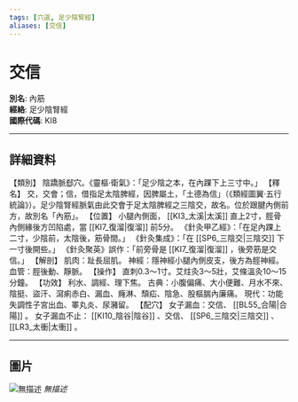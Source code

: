 ```yaml
---
tags: [穴道, 足少陰腎經]
aliases: [交信]
---
```


# 交信

**別名**: 內筋  
**經絡**: 足少陰腎經  
**國際代碼**: KI8  

---

## 詳細資料
【類別】
陰蹻脈郄穴。《靈樞‧衛氣》：「足少陰之本，在內踝下上三寸中。」
【釋名】
交，交會；信，借指足太陰脾經，因脾屬土，「土德為信」（《類經圖翼‧五行統論》）。足少陰腎經脈氣由此交會于足太陰脾經之三陰交，故名。位於跟腱內側前方，故別名「內筋」。
【位置】
小腿內側面， [[KI3_太溪|太溪]] 直上2寸，脛骨內側緣後方凹陷處，當 [[KI7_復溜|復溜]] 前5分。
《針灸甲乙經》：「在足內踝上二寸，少陰前，太陰後，筋骨間。」
《針灸集成》：「在 [[SP6_三陰交|三陰交]] 下一寸後開些。」
《針灸聚英》誤作：「前旁骨是 [[KI7_復溜|復溜]] ，後旁筋是交信。」
【解剖】
肌肉：趾長屈肌。
神經：隱神經小腿內側皮支，後方為脛神經。
血管：脛後動、靜脈。
【操作】
直刺0.3～1寸。艾炷灸3～5壯，艾條溫灸10～15分鐘。
【功效】
利水、調經、理下焦。
古典：小腹偏痛、大小便難、月水不來、陰挺、盜汗、瀉痢赤白、漏血、癃淋、頹疝、陰急、股樞腨內廉痛。
現代：功能失調性子宮出血、睪丸炎、尿瀦留。
【配穴】
女子漏血：交信、 [[BL55_合陽|合陽]] 。
女子漏血不止： [[KI10_陰谷|陰谷]] 、交信、 [[SP6_三陰交|三陰交]] 、 [[LR3_太衝|太衝]] 。

---

## 圖片
![無描述](https://yibian.hopto.org/pic/shu16/288.gif)
_無描述_


